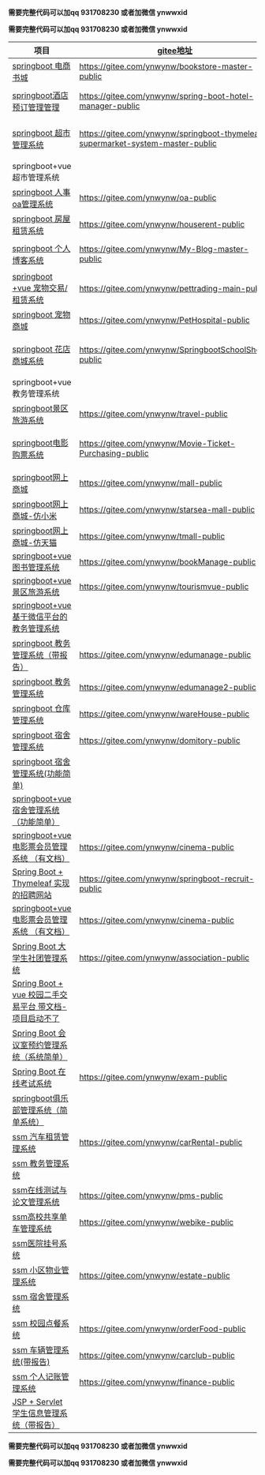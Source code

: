 **需要完整代码可以加qq 931708230 或者加微信 ynwwxid**

**需要完整代码可以加qq 931708230 或者加微信 ynwwxid**



| 项目                                                         | [gitee地址](https://gitee.com/ynwynw/projects)               | [github地址](https://github.com/ynwynw)                      |
| ------------------------------------------------------------ | ------------------------------------------------------------ | ------------------------------------------------------------ |
| [springboot 电商书城](https://gitee.com/ynwynw/bookstore-master-public) | https://gitee.com/ynwynw/bookstore-master-public             | https://github.com/ynwynw/bookstore-master-public            |
| [springboot酒店预订管理管理](https://gitee.com/ynwynw/spring-boot-hotel-manager-public) | https://gitee.com/ynwynw/spring-boot-hotel-manager-public    | [https://github.com/ynwynw/spring-boot-hotel-manager-public](https://gitee.com/ynwynw/spring-boot-hotel-manager-public) |
| [springboot 超市管理系统](https://gitee.com/ynwynw/springboot-thymeleaf-supermarket-system-master-public) | https://gitee.com/ynwynw/springboot-thymeleaf-supermarket-system-master-public | [https://github.com/ynwynw/springboot-thymeleaf-supermarket-system-master-public](https://gitee.com/ynwynw/springboot-thymeleaf-supermarket-system-master-public) |
| springboot+vue 超市管理系统                                  |                                                              |                                                              |
| [springboot 人事oa管理系统](https://gitee.com/ynwynw/oa-public) | https://gitee.com/ynwynw/oa-public                           | [https://github.com/ynwynw/oa-public](https://gitee.com/ynwynw/oa-public) |
| [springboot 房屋租赁系统](https://gitee.com/ynwynw/houserent-public) | https://gitee.com/ynwynw/houserent-public                    | [https://github.com/ynwynw/houserent-public](https://gitee.com/ynwynw/houserent-public) |
| [springboot 个人博客系统](https://gitee.com/ynwynw/My-Blog-master-public) | https://gitee.com/ynwynw/My-Blog-master-public               | [https://github.com/ynwynw/My-Blog-master-public](https://gitee.com/ynwynw/My-Blog-master-public) |
| [springboot +vue 宠物交易/租赁系统](https://gitee.com/ynwynw/pettrading-main-public) | https://gitee.com/ynwynw/pettrading-main-public              | [https://github.com/ynwynw/pettrading-main-public](https://gitee.com/ynwynw/pettrading-main-public) |
| [springboot 宠物商城](https://gitee.com/ynwynw/PetHospital-public) | https://gitee.com/ynwynw/PetHospital-public                  | https://github.com/ynwynw/-PetHospital-public                |
| [springboot 花店商城系统](https://gitee.com/ynwynw/SpringbootSchoolShop-public) | https://gitee.com/ynwynw/SpringbootSchoolShop-public         | [https://github.com/ynwynw/SpringbootSchoolShop-public](https://gitee.com/ynwynw/SpringbootSchoolShop-public) |
| springboot+vue 教务管理系统                                  |                                                              |                                                              |
| [springboot景区旅游系统](https://gitee.com/ynwynw/travel)    | https://gitee.com/ynwynw/travel-public                       | [https://github.com/ynwynw/travel-public](https://gitee.com/ynwynw/travel-public) |
| [springboot电影购票系统](https://gitee.com/ynwynw/Movie-Ticket-Purchasing-public) | https://gitee.com/ynwynw/Movie-Ticket-Purchasing-public      | [https://github.com/ynwynw/Movie-Ticket-Purchasing-public](https://gitee.com/ynwynw/Movie-Ticket-Purchasing-public) |
| [springboot网上商城](https://gitee.com/ynwynw/mall-public)   | https://gitee.com/ynwynw/mall-public                         | [https://github.com/ynwynw/mall-public](https://gitee.com/ynwynw/mall-public) |
| [springboot网上商城-仿小米](https://gitee.com/ynwynw/starsea-mall-public) | https://gitee.com/ynwynw/starsea-mall-public                 | [https://github.com/ynwynw/starsea-mall-public](https://gitee.com/ynwynw/starsea-mall-public) |
| [springboot网上商城-仿天猫](https://gitee.com/ynwynw/tmall-public) | https://gitee.com/ynwynw/tmall-public                        | [https://github.com/ynwynw/tmall-public](https://gitee.com/ynwynw/tmall-public) |
| [springboot+vue图书管理系统](https://gitee.com/ynwynw/bookManage-public) | https://gitee.com/ynwynw/bookManage-public                   | [https://github.com/ynwynw/bookManage-public](https://gitee.com/ynwynw/bookManage-public) |
| [springboot+vue景区旅游系统](https://gitee.com/ynwynw/tourismvue-public) | https://gitee.com/ynwynw/tourismvue-public                   | [https://github.com/ynwynw/tourismvue-public](https://gitee.com/ynwynw/tourismvue-public) |
| [springboot+vue 基于微信平台的教务管理系统]()                |                                                              |                                                              |
| [springboot 教务管理系统（带报告）](https://gitee.com/ynwynw/edumanage-public) | https://gitee.com/ynwynw/edumanage-public                    | [https://github.com/ynwynw/edumanage-public](https://gitee.com/ynwynw/edumanage-public) |
| [springboot 教务管理系统](https://gitee.com/ynwynw/edumanage2-public) | https://gitee.com/ynwynw/edumanage2-public                   | [https://github.com/ynwynw/edumanage2-public](https://gitee.com/ynwynw/edumanage2-public) |
| [springboot 仓库管理系统](https://gitee.com/ynwynw/wareHouse-public) | https://gitee.com/ynwynw/wareHouse-public                    | [https://github.com/ynwynw/wareHouse-public](https://gitee.com/ynwynw/wareHouse-public) |
| [springboot 宿舍管理系统](https://gitee.com/ynwynw/domitory-public) | https://gitee.com/ynwynw/domitory-public                     | [https://github.com/ynwynw/domitory-public](https://gitee.com/ynwynw/domitory-public) |
| [springboot 宿舍管理系统(功能简单)](F:\毕业设计\宿舍管理系统\dorm_system-master) |                                                              |                                                              |
| [springboot+vue 宿舍管理系统（功能简单）](F:\毕业设计\宿舍管理系统\vue\DormAdmin-master) |                                                              |                                                              |
| [springboot+vue 电影票会员管理系统 （有文档）](https://gitee.com/ynwynw/cinema-public) | https://gitee.com/ynwynw/cinema-public                       | [https://github.com/ynwynw/cinema-public](https://gitee.com/ynwynw/cinema-public) |
| [Spring Boot + Thymeleaf 实现的招聘网站](https://gitee.com/ynwynw/springboot-recruit-public) | https://gitee.com/ynwynw/springboot-recruit-public           | [https://github.com/ynwynw/springboot-recruit-public](https://gitee.com/ynwynw/springboot-recruit-public) |
| [springboot+vue 电影票会员管理系统 （有文档）](https://gitee.com/ynwynw/cinema-public) | https://gitee.com/ynwynw/cinema-public                       | [https://github.com/ynwynw/cinema-public](https://gitee.com/ynwynw/cinema-public) |
| [Spring Boot 大学生社团管理系统](https://gitee.com/ynwynw/association-public) | https://gitee.com/ynwynw/association-public                  | [https://github.com/ynwynw/association-public](https://gitee.com/ynwynw/association-public) |
| [Spring Boot + vue 校园二手交易平台 带文档-项目启动不了]()   |                                                              |                                                              |
| [Spring Boot 会议室预约管理系统（系统简单）](F:\毕业设计\会议室预约系统\conference_room-master) |                                                              |                                                              |
| [Spring Boot  在线考试系统](https://gitee.com/ynwynw/carRental-public) | https://gitee.com/ynwynw/exam-public                         | https://github.com/ynwynw/exam-public                        |
| [springboot俱乐部管理系统（简单系统）](F:\毕业设计\俱乐部系统\clubmanagement-master) |                                                              |                                                              |
| [ssm 汽车租赁管理系统](https://gitee.com/ynwynw/carRental-public) | https://gitee.com/ynwynw/carRental-public                    | [https://github.com/ynwynw/carRental-public](https://gitee.com/ynwynw/carRental-public) |
| [ssm 教务管理系统](F:\毕业设计\教务管理系统\oa.zip)          |                                                              |                                                              |
| [ssm在线测试与论文管理系统](https://gitee.com/ynwynw/pms-public) | https://gitee.com/ynwynw/pms-public                          | [https://github.com/ynwynw/pms-public](https://gitee.com/ynwynw/pms-public) |
| [ssm高校共享单车管理系统](https://gitee.com/ynwynw/webike-public) | https://gitee.com/ynwynw/webike-public                       | [https://github.com/ynwynw/webike-public](https://gitee.com/ynwynw/webike-public) |
| [ssm医院挂号系统](F:\毕业设计\医院挂号系统\Hospital-master)  |                                                              |                                                              |
| [ssm 小区物业管理系统](https://gitee.com/ynwynw/estate-public) | https://gitee.com/ynwynw/estate-public                       | [https://github.com/ynwynw/estate-public](https://gitee.com/ynwynw/estate-public) |
| [ssm 宿舍管理系统](F:\毕业设计\宿舍管理系统\ssm\DormitoryManager-master) |                                                              |                                                              |
| [ssm 校园点餐系统](https://gitee.com/ynwynw/orderFood-public) | https://gitee.com/ynwynw/orderFood-public                    | [https://github.com/ynwynw/orderFood-public](https://gitee.com/ynwynw/orderFood-public) |
| [ssm 车辆管理系统(带报告)](https://gitee.com/ynwynw/pms-public) | https://gitee.com/ynwynw/carclub-public                      | https://github.com/ynwynw/carclub-public                     |
| [ssm 个人记账管理系统](https://gitee.com/ynwynw/webike-public) | https://gitee.com/ynwynw/finance-public                      | https://github.com/ynwynw/finance-public                     |
| [JSP + Servlet 学生信息管理系统（带报告）](F:\毕业设计\学生管理系统) |                                                              |                                                              |

**需要完整代码可以加qq 931708230 或者加微信 ynwwxid**

**需要完整代码可以加qq 931708230 或者加微信 ynwwxid**
